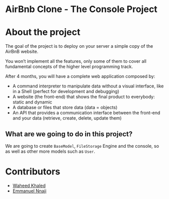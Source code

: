 # AirBnb Clone - The Console Project

# About the project

The goal of the project is to deploy on your server a simple copy of the AirBnB website.

You won’t implement all the features, only some of them to cover all fundamental concepts of the higher level programming track.

After 4 months, you will have a complete web application composed by:

- A command interpreter to manipulate data without a visual interface, like in a Shell (perfect for development and debugging)
- A website (the front-end) that shows the final product to everybody: static and dynamic
- A database or files that store data (data = objects)
- An API that provides a communication interface between the front-end and your data (retrieve, create, delete, update them)

## What are we going to do in this project?

We are going to create `BaseModel`, `FileStorage` Engine and the console, so as well as other more models such as `User`.

# Contributors

- [Waheed Khaled](https://github.com/Wehda23)
- [Emmanuel Nnaji](https://github.com/emmyway)
